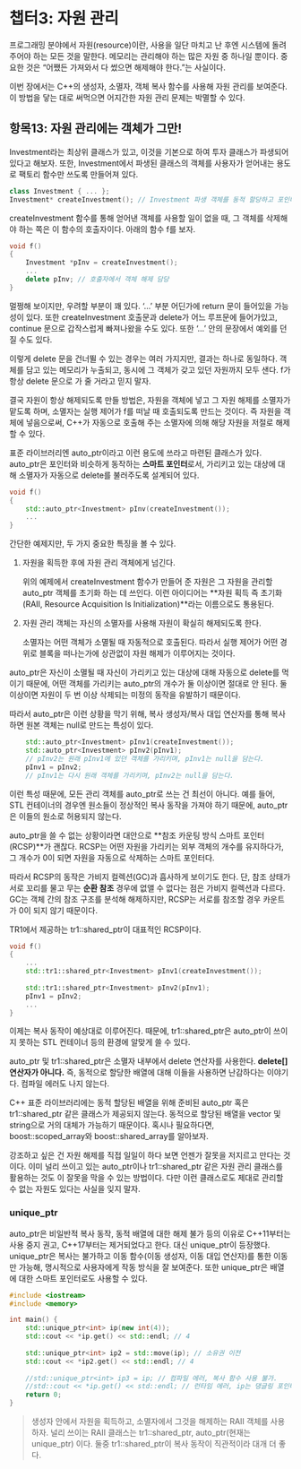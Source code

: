 # 챕터3: 자원 관리

프로그래밍 분야에서 자원(resource)이란, 사용을 일단 마치고 난 후엔 시스템에 돌려주어야 하는 모든 것을 말한다. 메모리는 관리해야 하는 많은 자원 중 하나일 뿐이다. 중요한 것은 “어쨌든 가져와서 다 썼으면 해제해야 한다.”는 사실이다.

이번 장에서는 C++의 생성자, 소멸자, 객체 복사 함수를 사용해 자원 관리를 보여준다. 이 방법을 닿는 대로 써먹으면 어지간한 자원 관리 문제는 박멸할 수 있다.

## 항목13: 자원 관리에는 객체가 그만!

Investment라는 최상위 클래스가 있고, 이것을 기본으로 하여 투자 클래스가 파생되어 있다고 해보자. 또한, Investment에서 파생된 클래스의 객체를 사용자가 얻어내는 용도로 팩토리 함수만 쓰도록 만들어져 있다.

```cpp
class Investment { ... };
Investment* createInvestment(); // Investment 파생 객체를 동적 할당하고 포인터를 반환
```

createInvestment 함수를 통해 얻어낸 객체를 사용할 일이 없을 때, 그 객체를 삭제해야 하는 쪽은 이 함수의 호출자이다. 아래의 함수 f를 보자.

```cpp
void f()
{
	Investment *pInv = createInvestment();
	...
	delete pInv; // 호출자에서 객체 해제 담당
}
```

멀쩡해 보이지만, 우려할 부분이 꽤 있다. ‘…’ 부분 어딘가에 return 문이 들어있을 가능성이 있다. 또한 createInvestment 호출문과 delete가 어느 루프문에 들어가있고, continue 문으로 갑작스럽게 빠져나왔을 수도 있다. 또한 ‘…’ 안의 문장에서 예외를 던질 수도 있다.

이렇게 delete 문을 건너뛸 수 있는 경우는 여러 가지지만, 결과는 하나로 동일하다. 객체를 담고 있는 메모리가 누출되고, 동시에 그 객체가 갖고 있던 자원까지 모두 샌다. f가 항상 delete 문으로 가 줄 거라고 믿지 말자.

결국 자원이 항상 해제되도록 만들 방법은, 자원을 객체에 넣고 그 자원 해제를 소멸자가 맡도록 하며, 소멸자는 실행 제어가 f를 떠날 때 호출되도록 만드는 것이다. 즉 자원을 객체에 넣음으로써, C++가 자동으로 호출해 주는 소멸자에 의해 해당 자원을 저절로 해제할 수 있다.

표준 라이브러리엔 auto_ptr이라고 이런 용도에 쓰라고 마련된 클래스가 있다. auto_ptr은 포인터와 비슷하게 동작하는 **스마트 포인터**로서, 가리키고 있는 대상에 대해 소멸자가 자동으로 delete를 불러주도록 설계되어 있다.

```cpp
void f()
{
	std::auto_ptr<Investment> pInv(createInvestment());
	...
}
```

간단한 예제지만, 두 가지 중요한 특징을 볼 수 있다.

1. 자원을 획득한 후에 자원 관리 객체에게 넘긴다.
    
    위의 예제에서 createInvestment 함수가 만들어 준 자원은 그 자원을 관리할 auto_ptr 객체를 초기화 하는 데 쓰인다. 이런 아이디어는 **자원 획득 즉 초기화(RAII, Resource Acquisition Is Initialization)**라는 이름으로도 통용된다.
    
2. 자원 관리 객체는 자신의 소멸자를 사용해 자원이 확실히 해제되도록 한다.
    
    소멸자는 어떤 객체가 소멸될 때 자동적으로 호출된다. 따라서 실행 제어가 어떤 경위로 블록을 떠나는가에 상관없이 자원 해제가 이루어지는 것이다.
    

auto_ptr은 자신이 소멸될 때 자신이 가리키고 있는 대상에 대해 자동으로 delete를 먹이기 때문에, 어떤 객체를 가리키는 auto_ptr의 개수가 둘 이상이면 절대로 안 된다. 둘 이상이면 자원이 두 번 이상 삭제되는 미정의 동작을 유발하기 때문이다.

따라서 auto_ptr은 이런 상황을 막기 위해, 복사 생성자/복사 대입 연산자를 통해 복사하면 원본 객체는 null로 만드는 특성이 있다.

```cpp
	std::auto_ptr<Investment> pInv1(createInvestment());
	std::auto_ptr<Investment> pInv2(pInv1); 
	// pInv2는 원래 pInv1에 있던 객체를 가리키며, pInv1는 null을 담는다.
	pInv1 = pInv2;
	// pInv1는 다시 원래 객체를 가리키며, pInv2는 null을 담는다.
```

이런 특성 때문에, 모든 관리 객체를 auto_ptr로 쓰는 건 최선이 아니다. 예를 들어, STL 컨테이너의 경우엔 원소들이 정상적인 복사 동작을 가져야 하기 때문에, auto_ptr은 이들의 원소로 허용되지 않는다.

auto_ptr을 쓸 수 없는 상황이라면 대안으로 **참조 카운팅 방식 스마트 포인터(RCSP)**가 괜찮다. RCSP는 어떤 자원을 가리키는 외부 객체의 개수를 유지하다가, 그 개수가 0이 되면 자원을 자동으로 삭제하는 스마트 포인터다.

따라서 RCSP의 동작은 가비지 컬렉션(GC)과 흡사하게 보이기도 한다. 단, 참조 상태가 서로 꼬리를 물고 무는 **순환 참조** 경우에 없앨 수 없다는 점은 가비지 컬렉션과 다르다. GC는 객체 간의 참조 구조를 분석해 해제하지만, RCSP는 서로를 참조할 경우 카운트가 0이 되지 않기 때문이다.

TR1에서 제공하는 tr1::shared_ptr이 대표적인 RCSP이다.

```cpp
void f()
{
	...
	std::tr1::shared_ptr<Investment> pInv1(createInvestment());
	
	std::tr1::shared_ptr<Investment> pInv2(pInv1);
	pInv1 = pInv2;
	...
}
```

이제는 복사 동작이 예상대로 이루어진다. 때문에, tr1::shared_ptr은 auto_ptr이 쓰이지 못하는 STL 컨테이너 등의 환경에 알맞게 쓸 수 있다.

auto_ptr 및 tr1::shared_ptr은 소멸자 내부에서 delete 연산자를 사용한다. **delete[] 연산자가 아니다.** 즉, 동적으로 할당한 배열에 대해 이들을 사용하면 난감하다는 이야기다. 컴파일 에러도 나지 않는다.

C++ 표준 라이브러리에는 동적 할당된 배열을 위해 준비된 auto_ptr 혹은 tr1::shared_ptr 같은 클래스가 제공되지 않는다. 동적으로 할당된 배열을 vector 및 string으로 거의 대체가 가능하기 때문이다. 혹시나 필요하다면, boost::scoped_array와 boost::shared_array를 알아보자.

강조하고 싶은 건 자원 해제를 직접 일일이 하다 보면 언젠가 잘못을 저지르고 만다는 것이다. 이미 널리 쓰이고 있는 auto_ptr이나 tr1::shared_ptr 같은 자원 관리 클래스를 활용하는 것도 이 잘못을 막을 수 있는 방법이다. 다만 이런 클래스로도 제대로 관리할 수 없는 자원도 있다는 사실을 잊지 말자.

### unique_ptr

auto_ptr은 비일반적 복사 동작, 동적 배열에 대한 해제 불가 등의 이유로 C++11부터는 사용 중지 권고, C++17부터는 제거되었다고 한다. 대신 unique_ptr이 등장했다. unique_ptr은 복사는 불가하고 이동 함수(이동 생성자, 이동 대입 연산자)를 통한 이동만 가능해, 명시적으로 사용자에게 작동 방식을 잘 보여준다. 또한 unique_ptr은 배열에 대한 스마트 포인터로도 사용할 수 있다.

```cpp
#include <iostream>
#include <memory>

int main() {
	std::unique_ptr<int> ip(new int(4));
	std::cout << *ip.get() << std::endl; // 4
	
	std::unique_ptr<int> ip2 = std::move(ip); // 소유권 이전
	std::cout << *ip2.get() << std::endl; // 4
	
	//std::unique_ptr<int> ip3 = ip; // 컴파일 에러, 복사 함수 사용 불가.
	//std::cout << *ip.get() << std::endl; // 런타임 에러, ip는 댕글링 포인터를 담고 있다.
	return 0;
}
```

> 생성자 안에서 자원을 획득하고, 소멸자에서 그것을 해제하는 RAII 객체를 사용하자.
널리 쓰이는 RAII 클래스는 tr1::shared_ptr, auto_ptr(현재는 unique_ptr) 이다. 둘중 tr1::shared_ptr이 복사 동작이 직관적이라 대개 더 좋다.